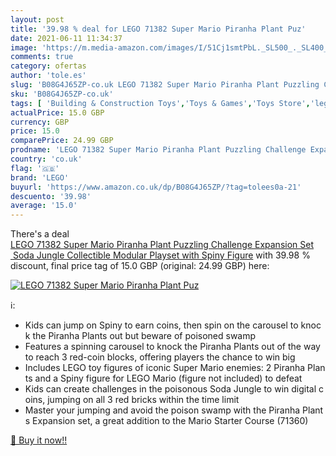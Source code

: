 ```yaml
---
layout: post
title: '39.98 % deal for LEGO 71382 Super Mario Piranha Plant Puz'
date: 2021-06-11 11:34:37
image: 'https://m.media-amazon.com/images/I/51Cj1smtPbL._SL500_._SL400_.jpg'
comments: true
category: ofertas
author: 'tole.es'
slug: 'B08G4J65ZP-co.uk LEGO 71382 Super Mario Piranha Plant Puzzling Challenge...'
sku: 'B08G4J65ZP-co.uk'
tags: [ 'Building & Construction Toys','Toys & Games','Toys Store','lego', ]
actualPrice: 15.0 GBP
currency: GBP
price: 15.0
comparePrice: 24.99 GBP
prodname: 'LEGO 71382 Super Mario Piranha Plant Puzzling Challenge Expansion Set  Soda Jungle Collectible Modular Playset with Spiny Figure'
country: 'co.uk'
flag: '🇬🇧'
brand: 'LEGO'
buyurl: 'https://www.amazon.co.uk/dp/B08G4J65ZP/?tag=tolees0a-21'
descuento: '39.98'
average: '15.0'
---
```


There's a deal [LEGO 71382 Super Mario Piranha Plant Puzzling Challenge Expansion Set  Soda Jungle Collectible Modular Playset with Spiny Figure](https://www.amazon.co.uk/dp/B08G4J65ZP/?tag=tolees0a-21)  with  39.98 % discount, final price tag of  15.0 GBP (original: 24.99 GBP) here:

[![LEGO 71382 Super Mario Piranha Plant Puz](https://m.media-amazon.com/images/I/51Cj1smtPbL._SL500_._SL400_.jpg)](https://www.amazon.co.uk/dp/B08G4J65ZP/?tag=tolees0a-21)

ℹ️:

- Kids can jump on Spiny to earn coins, then spin on the carousel to knock the Piranha Plants out but beware of poisoned swamp
- Features a spinning carousel to knock the Piranha Plants out of the way to reach 3 red-coin blocks, offering players the chance to win big
- Includes LEGO toy figures of iconic Super Mario enemies: 2 Piranha Plants and a Spiny figure for LEGO Mario (figure not included) to defeat
- Kids can create challenges in the poisonous Soda Jungle to win digital coins, jumping on all 3 red bricks within the time limit
- Master your jumping and avoid the poison swamp with the Piranha Plants Expansion set, a great addition to the Mario Starter Course (71360)

[🛒 Buy it now!!](https://www.amazon.co.uk/dp/B08G4J65ZP/?tag=tolees0a-21)
